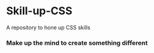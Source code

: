 # Skill-up-CSS
 A repository to hone up CSS skills
 
### Make up the mind to create something different
